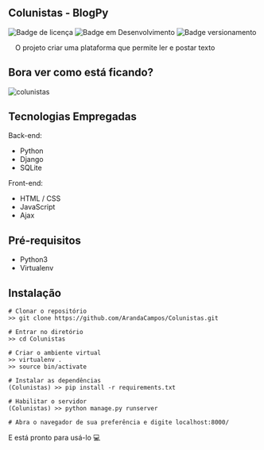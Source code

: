 ## Colunistas - BlogPy

![Badge de licença](http://img.shields.io/static/v1?label=LICENÇA&message=GNU&color=sucess&style=for-the-badge)   ![Badge em Desenvolvimento](http://img.shields.io/static/v1?label=STATUS&message=CONCLUÍDO&color=sucess&style=for-the-badge)   ![Badge versionamento](http://img.shields.io/static/v1?label=VERSAO&message=1.0&color=sucess&style=for-the-badge)

&emsp;O projeto criar uma plataforma que permite ler e postar texto

## Bora ver como está ficando?

![colunistas](https://user-images.githubusercontent.com/87876734/169621349-7e1a5eb0-3b16-4611-8428-2699fcaaaa8e.gif)

## Tecnologias Empregadas

Back-end:
  - Python
  - Django
  - SQLite
 
Front-end:
  - HTML / CSS
  - JavaScript
  - Ajax

## Pré-requisitos

- Python3
- Virtualenv

## Instalação

    # Clonar o repositório
    >> git clone https://github.com/ArandaCampos/Colunistas.git

    # Entrar no diretório
    >> cd Colunistas

    # Criar o ambiente virtual
    >> virtualenv .
    >> source bin/activate

    # Instalar as dependências
    (Colunistas) >> pip install -r requirements.txt
    
    # Habilitar o servidor
    (Colunistas) >> python manage.py runserver
    
    # Abra o navegador de sua preferência e digite localhost:8000/

E está pronto para usá-lo 💻
